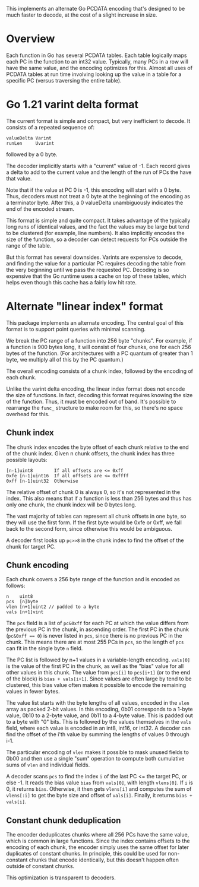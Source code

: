 This implements an alternate Go PCDATA encoding that's designed to be much
faster to decode, at the cost of a slight increase in size.

# Overview

Each function in Go has several PCDATA tables. Each table logically maps each PC
in the function to an int32 value. Typically, many PCs in a row will have the
same value, and the encoding optimizes for this. Almost all uses of PCDATA
tables at run time involving looking up the value in a table for a specific PC
(versus traversing the entire table).

# Go 1.21 varint delta format

The current format is simple and compact, but very inefficient to decode. It
consists of a repeated sequence of:

    valueDelta Varint
    runLen     Uvarint

followed by a 0 byte.

The decoder implicitly starts with a "current" value of -1. Each record gives a
delta to add to the current value and the length of the run of PCs the have that
value.

Note that if the value at PC 0 is -1, this encoding will start with a 0 byte.
Thus, decoders must not treat a 0 byte at the beginning of the encoding as a
terminator byte. After this, a 0 valueDelta unambiguously indicates the end of
the encoded stream.

This format is simple and quite compact. It takes advantage of the typically
long runs of identical values, and the fact the values may be large but tend to
be clustered (for example, line numbers). It also implicitly encodes the size of
the function, so a decoder can detect requests for PCs outside the range of the
table.

But this format has several downsides. Varints are expensive to decode, and
finding the value for a particular PC requires decoding the table from the very
beginning until we pass the requested PC. Decoding is so expensive that the Go
runtime uses a cache on top of these tables, which helps even though this cache
has a fairly low hit rate.

# Alternate "linear index" format

This package implements an alternate encoding. The central goal of this format
is to support point queries with minimal scanning.

We break the PC range of a function into 256 byte "chunks". For example, if a
function is 900 bytes long, it will consist of four chunks, one for each 256
bytes of the function. (For architectures with a PC quantum of greater than 1
byte, we multiply all of this by the PC quantum.)

The overall encoding consists of a chunk index, followed by the encoding of each
chunk.

Unlike the varint delta encoding, the linear index format does not encode the
size of functions. In fact, decoding this format requires knowing the size of
the function. Thus, it must be encoded out of band. It's possible to rearrange
the `func_` structure to make room for this, so there's no space overhead for
this.

## Chunk index

The chunk index encodes the byte offset of each chunk relative to the end of the
chunk index. Given n chunk offsets, the chunk index has three possible layouts:

    [n-1]uint8        If all offsets are <= 0xff
    0xfe [n-1]uint16  If all offsets are <= 0xffff
    0xff [n-1]uint32  Otherwise

The relative offset of chunk 0 is always 0, so it's not represented in the
index. This also means that if a function is less than 256 bytes and thus has
only one chunk, the chunk index will be 0 bytes long.

The vast majority of tables can represent all chunk offsets in one byte, so they
will use the first form. If the first byte would be 0xfe or 0xff, we fall back
to the second form, since otherwise this would be ambiguous.

A decoder first looks up `pc>>8` in the chunk index to find the offset of the
chunk for target PC.

## Chunk encoding

Each chunk covers a 256 byte range of the function and is encoded as follows:

    n    uint8
    pcs  [n]byte
    vlen [n+1]uint2 // padded to a byte
    vals [n+1]vint

The `pcs` field is a list of `pc&0xff` for each PC at which the value differs
from the previous PC in the chunk, in ascending order. The first PC in the chunk
(`pc&0xff == 0`) is never listed in `pcs`, since there is no previous PC in the
chunk. This means there are at most 255 PCs in `pcs`, so the length of `pcs` can
fit in the single byte `n` field.

The PC list is followed by n+1 values in a variable-length encoding. `vals[0]`
is the value of the first PC in the chunk, as well as the "bias" value for all
other values in this chunk. The value from `pcs[i]` to `pcs[i+1]` (or to the end
of the block) is `bias + vals[i+1]`. Since values are often large by tend to be
clustered, this bias value often makes it possible to encode the remaining
values in fewer bytes.

The value list starts with the byte lengths of all values, encoded in the `vlen`
array as packed 2-bit values. In this encoding, 0b01 corresponds to a 1-byte
value, 0b10 to a 2-byte value, and 0b11 to a 4-byte value. This is padded out to
a byte with "0" bits. This is followed by the values themselves in the `vals`
field, where each value is encoded in an int8, int16, or int32. A decoder can
find the offset of the i'th value by summing the lengths of values 0 through
i-1.

The particular encoding of `vlen` makes it possible to mask unused fields to
0b00 and then use a single "sum" operation to compute both cumulative sums of
`vlen` and individual fields.

A decoder scans `pcs` to find the index `i` of the last PC <= the target PC, or
else -1. It reads the bias value `bias` from  `vals[0]`, with length `vlens[0]`.
If `i` is 0, it returns `bias`. Otherwise, it then gets `vlens[i]` and computes
the sum of `vlens[:i]` to get the byte size and offset of `vals[i]`. Finally, it
returns `bias + vals[i]`.

## Constant chunk deduplication

The encoder deduplicates chunks where all 256 PCs have the same value, which is
common in large functions. Since the index contains offsets to the encoding of
each chunk, the encoder simply uses the same offset for later duplicates of
constant chunks. In principle, this could be used for non-constant chunks that
encode identically, but this doesn't happen often outside of constant chunks.

This optimization is transparent to decoders.

